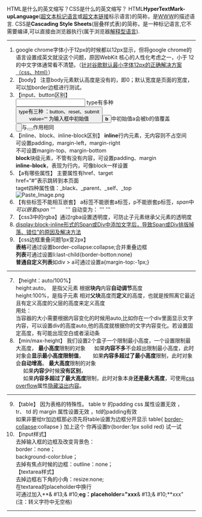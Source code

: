 HTML是什么的英文缩写？CSS是什么的英文缩写？
HTML**HyperTextMark-upLanguage**([超文本标记语言](https://www.baidu.com/s?wd=%E8%B6%85%E6%96%87%E6%9C%AC%E6%A0%87%E8%AE%B0%E8%AF%AD%E8%A8%80&tn=44039180_cpr&fenlei=mv6quAkxTZn0IZRqIHckPjm4nH00T1dBmvPhnj9WPvnvrynsPWT30ZwV5Hcvrjm3rH6sPfKWUMw85HfYnjn4nH6sgvPsT6KdThsqpZwYTjCEQLGCpyw9Uz4Bmy-bIi4WUvYETgN-TLwGUv3En104nj03P16k)或[超文本链接](https://www.baidu.com/s?wd=%E8%B6%85%E6%96%87%E6%9C%AC%E9%93%BE%E6%8E%A5&tn=44039180_cpr&fenlei=mv6quAkxTZn0IZRqIHckPjm4nH00T1dBmvPhnj9WPvnvrynsPWT30ZwV5Hcvrjm3rH6sPfKWUMw85HfYnjn4nH6sgvPsT6KdThsqpZwYTjCEQLGCpyw9Uz4Bmy-bIi4WUvYETgN-TLwGUv3En104nj03P16k)标示语言)的简称，是[WWW](https://www.baidu.com/s?wd=WWW&tn=44039180_cpr&fenlei=mv6quAkxTZn0IZRqIHckPjm4nH00T1dBmvPhnj9WPvnvrynsPWT30ZwV5Hcvrjm3rH6sPfKWUMw85HfYnjn4nH6sgvPsT6KdThsqpZwYTjCEQLGCpyw9Uz4Bmy-bIi4WUvYETgN-TLwGUv3En104nj03P16k)的描述语言.
CSS是**Cascading Style Sheets**(层叠样式表)的简称，是一种标记语言,它不需要编译,可以直接由浏览器执行(属于浏览器[解释型语言](https://www.baidu.com/s?wd=%E8%A7%A3%E9%87%8A%E5%9E%8B%E8%AF%AD%E8%A8%80&tn=44039180_cpr&fenlei=mv6quAkxTZn0IZRqIHckPjm4nH00T1Y3nWNhuWIWnHNhujcLuW0k0ZwV5Hcvrjm3rH6sPfKWUMw85HfYnjn4nH6sgvPsT6KdThsqpZwYTjCEQLGCpyw9Uz4Bmy-bIi4WUvYETgN-TLwGUv3EPH6LrHf4PWbk)).
***
1. google chrome字体小于12px的时候都以12px显示，但将google chrome的语言设置成英文就没这个问题，原因WebKit 核心的人性化考虑之一，小于 12 的中文字体通常看不清楚。（[针对谷歌默认最小字体12px的正确解决方案 （css、html）](http://www.cnblogs.com/mfc-itblog/p/5669118.html)）  
2. 【body】
注意body元素默认高度是没有的，即0；默认宽度是页面的宽度，可以加border边框进行测试。
2. 【input、button区别】  
<input type="" value=""> type有多种   
<button type="" value=""> type有三种 ：button、reset、submit   
value="" 为输入框中初始值   
<button value="a">**b**</button>中初始值a会被b的值覆盖  
<input type="button"/>与<button type="button"></button>作用相同  
3. 【inline、block、inline-block区别】
**inline**行内元素，无内容则不占空间   
可设置padding，margin-left，margin-right    
不可设置margin-top、margin-bottom  
**block**块级元素，不管有没有内容，可设置padding、margin  
**inline-block**，表现为行内，可像block一样设置   
4. 【a有哪些属性】
主要属性有href、target  
href=“#”表示跳转到本页面  
taget四种属性值：_black、_parent、_self、_top  
![Paste_Image.png](http://upload-images.jianshu.io/upload_images/1644692-59f4911530240369.png?imageMogr2/auto-orient/strip%7CimageView2/2/w/1240)  
5. 【有些标签不能相互嵌套】
a标签不能嵌套a标签，p不能嵌套p标签，*span*中*可以嵌套span*
''' <a>
     <a></a>
</a> '''
自动变为：
''' <a></a>
<a></a> '''  
6. 【css3中的rgba】通过rgba设置透明度，可防止子元素继承父元素的透明度  
11.  [display:block-inline形式的Span或Div中添加文字后，导致Span或Div排版掉落、错位”的原因及解决方法](http://blog.csdn.net/esther_heesch/article/details/51340730)
12. 【css边框重叠问题1px变2px】  
**表格**可通过设置border-collapse:collapse;合并重叠边框  
**列表**可通过设置li:last-child{border-botton:none}  
**普通自定义列表**如div > a可通过设置a{margin-top:-1px;}  
***
7.  【height：auto/100%】  
height:auto，  是指父元素 根据**块内**内容**自动调节**高度  
height:100%，是指子元素 相对**父块**高度而**定义**的高度，也就是按照离它最近且有定义高度的父层的高度来定义高度  
用处：   
当容器的大小需要根据内容变化的时候用auto,比如你在一个div里面显示文字内容，可以设置div的高度auto,他的高度就根据你的文字内容变化。若设置固定高度，有可能出现空白或者滚动条  
8.  【min/max-height】
我们设置2个盒子一个限制最小高度，一个设置限制最大高度，
**最小高度**限制的对象
     如果**内容不多**不会超出限制最小高度，此时对象会**显示最小高度限制值**，
     如果**内容多超过了最小高度**限制，此时对象会**自动增高**。
**最大高度**限制的对象  
     如果**内容少**时候**没有区别**，  
     如果**内容多超过了最大高度**限制，此时对象本身**还是最大高度**，可使用[css overflow](http://www.divcss5.com/rumen/r414.shtml)属性[隐藏溢出内容](http://www.divcss5.com/wenji/w415.shtml)。  
***
9. 【table】
因为表格的特殊性。
table tr 的padding css 属性设置无效 ，tr、 td 的 margin 属性设置无效 ，td的padding有效  
如果非要给tr加边框那必须先将table设置为边框分开显示
table{ [border-collapse](https://www.baidu.com/s?wd=border-collapse&tn=44039180_cpr&fenlei=mv6quAkxTZn0IZRqIHckPjm4nH00T1Y3njIbP1m3nHbknjI9nHRL0ZwV5Hcvrjm3rH6sPfKWUMw85HfYnjn4nH6sgvPsT6KdThsqpZwYTjCEQLGCpyw9Uz4Bmy-bIi4WUvYETgN-TLwGUv3EPHndPHcvnHfd):collapse } 加上这个 你再设置tr{border:1px solid red} 试一试
10. 【input样式】  
去掉输入框的边框及改变背景色：  
border：none；  
background-color:blue；  
去掉有焦点时候的边框：outline：none；  
【textarea样式】  
去掉边框右下角的小角：resize:none;  
在textarea的placeholder中换行  
可通过加入**& #13;& #10;**eg：placeholder="xxx**& #13;& #10;**xxx"(注：转义字符中无空格)  
***






